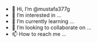 - 👋 Hi, I’m @mustafa377g
- 👀 I’m interested in ...
- 🌱 I’m currently learning ...
- 💞️ I’m looking to collaborate on ...
- 📫 How to reach me ...

<!---
mustafa377g/mustafa377g is a ✨ special ✨ repository because its `README.md` (this file) appears on your GitHub profile.
You can click the Preview link to take a look at your changes.
--->
